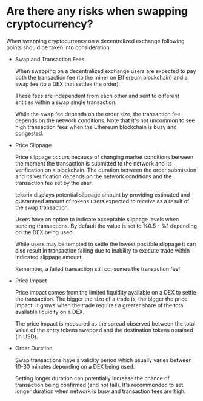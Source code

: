 # Are there any risks when swapping cryptocurrency?

When swapping cryptocurrency on a decentralized exchange following points should be taken into consideration:

- Swap and Transaction Fees

  When swapping on a decentralized exchange users are expected to pay both the transaction fee (to the miner on Ethereum blockchain) and a swap fee (to a DEX that settles the order).

  These fees are independent from each other and sent to different entities within a swap single transaction.

  While the swap fee depends on the order size, the transaction fee depends on the network conditions. Note that it's not uncommon to see high transaction fees when the Ethereum blockchain is busy and congested.


- Price Slippage

  Price slippage occurs because of changing market conditions between the moment the transaction is submitted to the network and its verification on a blockchain. The duration between the order submission and its verification depends on the network conditions and the transaction fee set by the user.
 
  tekorix displays potential slippage amount by providing estimated and guaranteed amount of tokens users expected to receive as a result of the swap transaction.

  Users have an option to indicate acceptable slippage levels when sending transactions. By default the value is set to %0.5 - %1 depending on the DEX being used.
 
  While users may be tempted to settle the lowest possible slippage it can also result in transaction failing due to inability to execute trade within indicated slippage amount.

  Remember, a failed transaction still consumes the transaction fee!


- Price Impact

  Price impact comes from the limited liquidity available on a DEX to settle the transaction. The bigger the size of a trade is, the bigger the price impact. It grows when the trade requires a greater share of the total available liquidity on a DEX.

  The price impact is measured as the spread observed between the total value of the entry tokens swapped and the destination tokens obtained (in USD).


- Order Duration

  Swap transactions have a validity period which usually varies between 10-30 minutes depending on a DEX being used.

  Setting longer duration can potentially increase the chance of transaction being confirmed (and not fail). It's recommended to set longer duration when network is busy and transaction fees are high.



